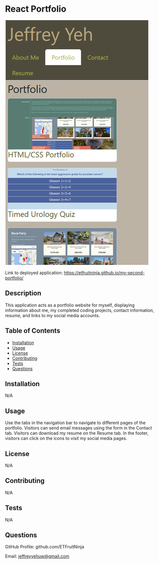 # React Portfolio

![alt=portfolio-website-screenshot](./screenshot.PNG)

Link to deployed application: https://etfruitninja.github.io/my-second-portfolio/

## Description

This application acts as a portfolio website for myself, displaying information about me, my completed coding projects, contact information, resume, and links to my social media accounts.

## Table of Contents
- [Installation](#installation)
- [Usage](#usage)
- [License](#license)
- [Contributing](#contributing)
- [Tests](#tests)
- [Questions](#questions)

## Installation

N/A

## Usage

Use the tabs in the navigation bar to navigate to different pages of the portfolio. Visitors can send email messages using the form in the Contact tab. Visitors can download my resume on the Resume tab. In the footer, visitors can click on the icons to visit my social media pages.

## License

N/A

## Contributing

N/A

## Tests

N/A

## Questions

GitHub Profile: github.com/ETFruitNinja

Email: jeffreyyehuw@gmail.com